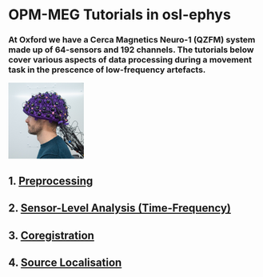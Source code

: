 # OPM-MEG Tutorials in osl-ephys

### At Oxford we have a Cerca Magnetics Neuro-1 (QZFM) system made up of 64-sensors and 192 channels. The tutorials below cover various aspects of data processing during a movement task in the prescence of low-frequency artefacts.

<img src="20250107_12_27_06_01.jpg" style="width:30%;">

## 1. [Preprocessing](01_OPM_preprocessing_forOSLcourse.md)
## 2. [Sensor-Level Analysis (Time-Frequency)](02_sensor_level_TFR.md)
## 3. [Coregistration](03_rhino_coreg.md)
## 4. [Source Localisation](04_source_recon.md)
